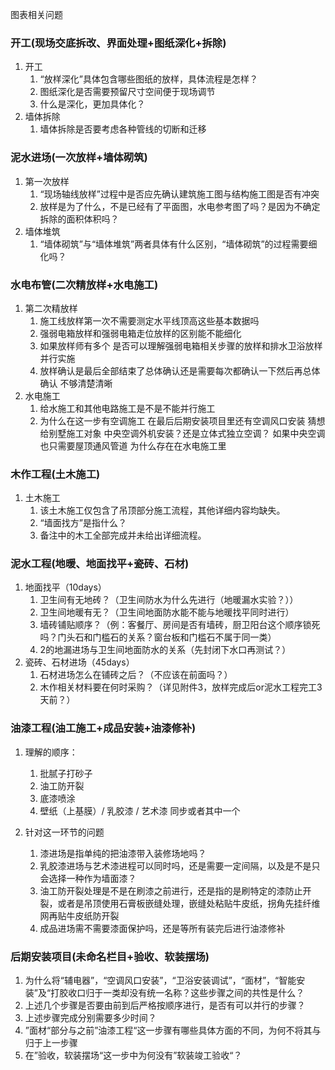 图表相关问题



### 开工(现场交底拆改、界面处理+图纸深化+拆除)

1. 开工
    1. “放样深化”具体包含哪些图纸的放样，具体流程是怎样？
    2. 图纸深化是否需要预留尺寸空间便于现场调节
    3. 什么是深化，更加具体化？
2. 墙体拆除
    1. 墙体拆除是否要考虑各种管线的切断和迁移
    
       
    

### 泥水进场(一次放样+墙体砌筑)

1. 第一次放样
    1. “现场轴线放样”过程中是否应先确认建筑施工图与结构施工图是否有冲突
    2. 放样是为了什么，不是已经有了平面图，水电参考图了吗？是因为不确定拆除的面积体积吗？
2. 墙体堆筑
    1. “墙体砌筑”与“墙体堆筑”两者具体有什么区别，“墙体砌筑”的过程需要细化吗？

   

### 水电布管(二次精放样+水电施工)

1. 第二次精放样
   1. 施工线放样第一次不需要测定水平线顶高这些基本数据吗
   2. 强弱电箱放样和强弱电箱走位放样的区别能不能细化
   3. 如果放样师有多个 是否可以理解强弱电箱相关步骤的放样和排水卫浴放样并行实施
   4. 放样确认是最后全部结束了总体确认还是需要每次都确认一下然后再总体确认 不够清楚清晰
2. 水电施工
   1. 给水施工和其他电路施工是不是不能并行施工 
   2. 为什么在这一步有空调施工 在最后后期安装项目里还有空调风口安装 猜想给别墅施工对象 中央空调外机安装？还是立体式独立空调？ 如果中央空调也只需要屋顶通风管道 为什么存在在水电施工里



### 木作工程(土木施工)

1. 土木施工
   1. 该土木施工仅包含了吊顶部分施工流程，其他详细内容均缺失。
   2. “墙面找方”是指什么？
   3. 备注中的木工全部完成并未给出详细流程。



### 泥水工程(地暖、地面找平+瓷砖、石材)

1. 地面找平（10days）
   1. 卫生间有无地砖？（卫生间防水为什么先进行（地暖漏水实验？））
   2. 卫生间地暖有无？（卫生间地面防水能不能与地暖找平同时进行）
   3. 墙砖铺贴顺序？（例：客餐厅、房间是否有墙砖，厨卫阳台这个顺序锁死吗？门头石和门槛石的关系？窗台板和门槛石不属于同一类）
   4. 2的地漏进场与卫生间地面防水的关系（先封闭下水口再测试？）
2. 瓷砖、石材进场（45days）
   1. 石材进场怎么在铺砖之后？（不应该在前面吗？）
   2. 木作相关材料要在何时采购？（详见附件3，放样完成后or泥水工程完工3天前？）





### 油漆工程(油工施工+成品安装+油漆修补)

1. 理解的顺序：

   1. 批腻子打砂子
   2. 油工防开裂
   3. 底漆喷涂
   4. 壁纸（上基膜）/ 乳胶漆 / 艺术漆 同步或者其中一个

2. 针对这一环节的问题

   1. 漆进场是指单纯的把油漆带入装修场地吗？
   2. 乳胶漆进场与艺术漆进程可以同时吗，还是需要一定间隔，以及是不是只会选择一种作为墙面漆？
   3. 油工防开裂处理是不是在刷漆之前进行，还是指的是刷特定的漆防止开裂，或者是吊顶使用石膏板嵌缝处理，嵌缝处粘贴牛皮纸，拐角先挂纤维网再贴牛皮纸防开裂
   4. 成品进场需不需要漆面保护吗，还是等所有装完后进行油漆修补

   

### 后期安装项目(未命名栏目+验收、软装摆场)

1. 为什么将“辅电器”，“空调风口安装”，“卫浴安装调试”，“面材”，“智能安装”及“打胶收口归于一类却没有统一名称？这些步骤之间的共性是什么？
2. 上述几个步骤是否要由前到后严格按顺序进行，是否有可以并行的步骤？
3. 上述步骤完成分别需要多少时间？
4. ”面材“部分与之前”油漆工程“这一步骤有哪些具体方面的不同，为何不将其与归于上一步骤
5. 在”验收，软装摆场“这一步中为何没有”软装竣工验收“？

